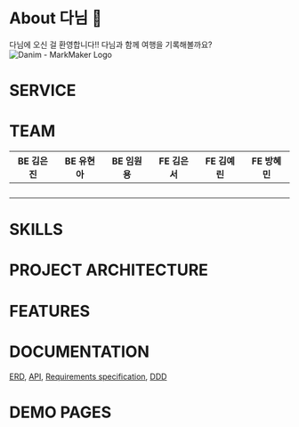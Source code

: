 # About 다님 🌴
다님에 오신 걸 환영합니다!! 다님과 함께 여행을 기록해볼까요?
![Danim - MarkMaker Logo](https://user-images.githubusercontent.com/62506973/203925322-9af9c0be-a509-49a2-8708-88244460deda.png)


# SERVICE

# TEAM
<html>
<body>
<!--StartFragment--><!DOCTYPE html>

BE 김은진 | BE 유현아 | BE 임원용 | FE 김은서 | FE 김예린 | FE 방혜민
-- | -- | -- | -- | -- | --
  |   |   |   |   |  

# SKILLS

# PROJECT ARCHITECTURE

# FEATURES

# DOCUMENTATION
[ERD](https://github.com/codestates-seb/seb40_main_018/wiki/ERD-Design), [API](https://github.com/codestates-seb/seb40_main_018/wiki/API-statement), [Requirements specification](https://github.com/codestates-seb/seb40_main_018/wiki/Requirements-specification), [DDD](https://github.com/codestates-seb/seb40_main_018/wiki/DDD)

# DEMO PAGES


